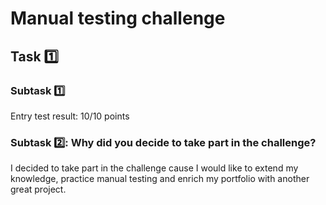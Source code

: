 # Manual testing challenge

## Task 1️⃣

### Subtask 1️⃣

Entry test result: 10/10 points

### Subtask 2️⃣: Why did you decide to take part in the challenge?

I decided to take part in the challenge cause I would like to extend my knowledge, practice manual testing and enrich my portfolio with another great project.



